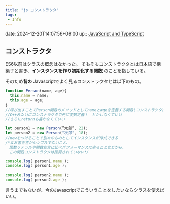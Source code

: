 ```yaml
---
title: "js コンストラクタ"
tags:
 - Info
---
```


date: 2024-12-20T14:07:56+09:00
up:: [JavaScript and TypeScript](../Bar/Program/JavaScript%20and%20TypeScript.md)

## コンストラクタ
ES6以前はクラスの概念はなかった。
そもそもコンストラクタとは日本語で構築子と書き、**インスタンスを作り初期化する関数** のことを指している。

そのため**昔の** Javascriptでよく見るコンストラクタとは以下のもの。
```javascript
function Person(name, age){
  this.name = name;
  this.age = age;
}
//呼び出すことでPerson関数のメソッドとしてnameとageを定義する関数(コンストラクタ)
//C++みたいにコンストラクタで先に変数定義！　とかしなくていい
//さらにreturnも書かなくていい

let person1 = new Person(”太郎”, 22);
let person2 = new Person("次郎", 18);
//newをつけることで別々のものとしてインスタンスが作成できる
/*なお書き方がシンプルでないこと、
　関数リテラルや関数宣言に比べパフォーマンスに劣ることなどから、
　この関数コンストラクタは推奨されていない*/

console.log( person1.name );
console.log( person1.age );

console.log( person2.name );
console.log( person2.age );

```
言うまでもないが、今のJavascriptでこういうことをしたいならクラスを使えばいい。